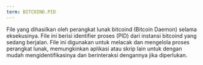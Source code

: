 ```yaml
---
term: BITCOIND.PID
---
```


File yang dihasilkan oleh perangkat lunak bitcoind (Bitcoin Daemon) selama eksekusinya. File ini berisi identifier proses (PID) dari instansi bitcoind yang sedang berjalan. File ini digunakan untuk melacak dan mengelola proses perangkat lunak, memungkinkan aplikasi atau skrip lain untuk dengan mudah mengidentifikasinya dan berinteraksi dengannya jika diperlukan.
